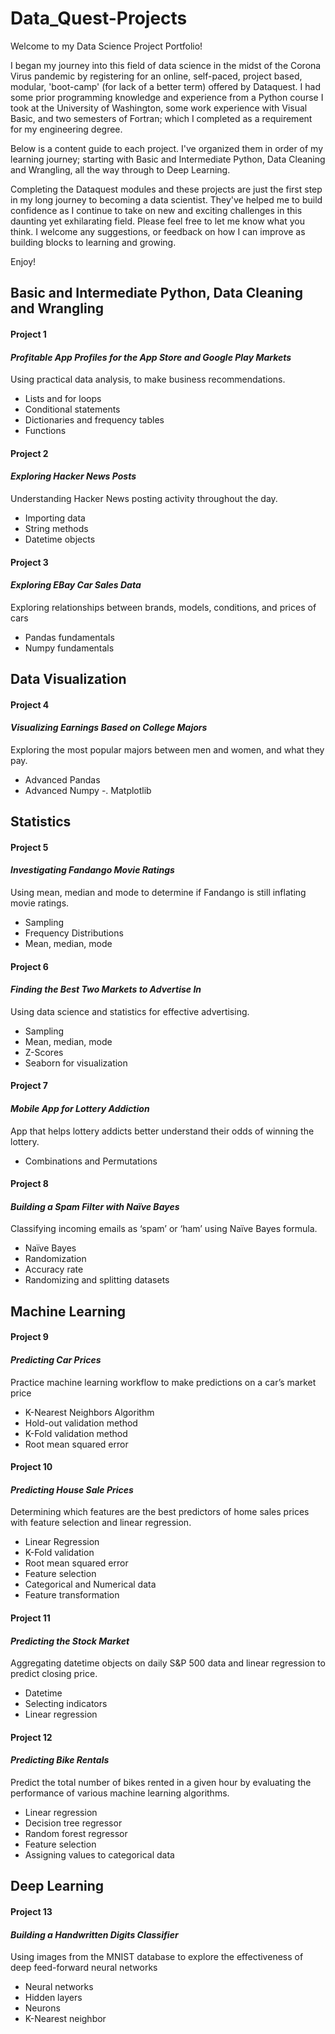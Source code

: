 # Data_Quest-Projects

Welcome to my Data Science Project Portfolio!

I began my journey into this field of data science in the midst of the Corona Virus pandemic by registering for an online, self-paced, project based, modular, 'boot-camp' (for lack of a better term) offered by Dataquest. I had some prior programming knowledge and experience from a Python course I took at the University of Washington, some work experience with Visual Basic, and two semesters of Fortran; which I completed as a requirement for my engineering degree.

Below is a content guide to each project. I've organized them in order of my learning journey; starting with Basic and Intermediate Python, Data Cleaning and Wrangling, all the way through to Deep Learning.

Completing the Dataquest modules and these projects are just the first step in my long journey to becoming a data scientist. They've helped me to build confidence as I continue to take on new and exciting challenges in this daunting yet exhilarating field. Please feel free to let me know what you think. I welcome any suggestions, or feedback on how I can improve as building blocks to learning and growing.

Enjoy! 


## Basic and Intermediate Python, Data Cleaning and Wrangling 

#### Project 1
#### *Profitable App Profiles for the App Store and Google Play Markets*
Using practical data analysis, to make business recommendations.
- Lists and for loops
- Conditional statements
- Dictionaries and frequency tables
- Functions 

#### Project 2
#### *Exploring Hacker News Posts*
Understanding Hacker News posting activity throughout the day.
-	Importing data
-	String methods
-	Datetime objects

#### Project 3
#### *Exploring EBay Car Sales Data*
Exploring relationships between brands, models, conditions, and prices of cars
- Pandas fundamentals
- Numpy fundamentals

## Data Visualization

#### Project 4
#### *Visualizing Earnings Based on College Majors*
Exploring the most popular majors between men and women, and what they pay.
- Advanced Pandas
-	Advanced Numpy
-.	Matplotlib 

## Statistics

#### Project 5
#### *Investigating Fandango Movie Ratings* 
Using mean, median and mode to determine if Fandango is still inflating movie ratings.
-	Sampling
-	Frequency Distributions
-	Mean, median, mode

#### Project 6
#### *Finding the Best Two Markets to Advertise In*
Using data science and statistics for effective advertising.
-	Sampling 
-	Mean, median, mode
-	Z-Scores
-	Seaborn for visualization

#### Project 7
#### *Mobile App for Lottery Addiction*
App that helps lottery addicts better understand their odds of winning the lottery.
-	Combinations and Permutations

#### Project 8
#### *Building a Spam Filter with Naïve Bayes*
Classifying incoming emails as ‘spam’ or ‘ham’ using Naïve Bayes formula.
-	Naïve Bayes
-	Randomization
-	Accuracy rate
-	Randomizing and splitting datasets

## Machine Learning

#### Project 9
#### *Predicting Car Prices* 
Practice machine learning workflow to make predictions on a car’s market price
-	K-Nearest Neighbors Algorithm
-	Hold-out validation method
-	K-Fold validation method
-	Root mean squared error

#### Project 10
#### *Predicting House Sale Prices*
Determining which features are the best predictors of home sales prices with feature selection and linear regression.
-	Linear Regression
-	K-Fold validation
-	Root mean squared error
-	Feature selection
-	Categorical and Numerical data
-	Feature transformation

#### Project 11
#### *Predicting the Stock Market*
Aggregating datetime objects on daily S&P 500 data and linear regression to predict closing price. 
-	Datetime
-	Selecting indicators
- Linear regression

#### Project 12
#### *Predicting Bike Rentals* 
Predict the total number of bikes rented in a given hour by evaluating the performance of various machine learning algorithms.
- Linear regression
-	Decision tree regressor
-	Random forest regressor
-	Feature selection
-	Assigning values to categorical data

## Deep Learning

#### Project 13
#### *Building a Handwritten Digits Classifier*
Using images from the MNIST database to explore the effectiveness of deep feed-forward neural networks
-	Neural networks
-	Hidden layers
-	Neurons
-	K-Nearest neighbor







